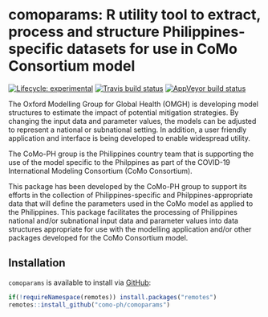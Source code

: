 
<!-- README.md is generated from README.Rmd. Please edit that file -->

# comoparams: R utility tool to extract, process and structure Philippines-specific datasets for use in CoMo Consortium model

<!-- badges: start -->

[![Lifecycle:
experimental](https://img.shields.io/badge/lifecycle-experimental-orange.svg)](https://www.tidyverse.org/lifecycle/#experimental)
[![Travis build
status](https://travis-ci.org/como-ph/comoparams.svg?branch=master)](https://travis-ci.org/como-ph/comoparams)
[![AppVeyor build
status](https://ci.appveyor.com/api/projects/status/github/como-ph/comoparams?branch=master&svg=true)](https://ci.appveyor.com/project/como-ph/comoparams)
<!-- badges: end -->

The Oxford Modelling Group for Global Health (OMGH) is developing model
structures to estimate the impact of potential mitigation strategies. By
changing the input data and parameter values, the models can be adjusted
to represent a national or subnational setting. In addition, a user
friendly application and interface is being developed to enable
widespread utility.

The CoMo-PH group is the Philippines country team that is supporting the
use of the model specific to the Philppines as part of the COVID-19
International Modeling Consortium (CoMo Consortium).

This package has been developed by the CoMo-PH group to support its
efforts in the collection of Philippines-specific and
Philppines-appropriate data that will define the parameters used in the
CoMo model as applied to the Philippines. This package facilitates the
processing of Philippines national and/or subnational input data and
parameter values into data structures appropriate for use with the
modelling application and/or other packages developed for the CoMo
Consortium model.

## Installation

`comoparams` is available to install via
[GitHub](https://github.com/como-ph/comoparams):

``` r
if(!requireNamespace(remotes)) install.packages("remotes")
remotes::install_github("como-ph/comoparams")
```
